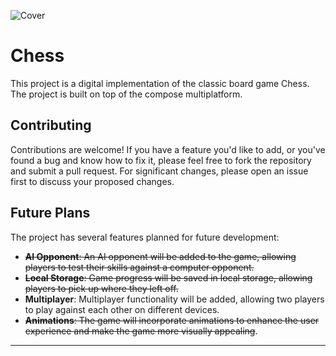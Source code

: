 ![Cover](https://github.com/Ninidze1/Chess-Compose-Multiplatform/assets/73029688/7c60306d-64a4-4896-b116-8c8e98a30dab)

# Chess

This project is a digital implementation of the classic board game Chess. The project is built on top of the compose multiplatform.

## Contributing

Contributions are welcome! If you have a feature you'd like to add, or you've found a bug and know how to fix it, please feel free to fork the repository and submit a pull request. For significant changes, please open an issue first to discuss your proposed changes. 

## Future Plans

The project has several features planned for future development:

- ~~**AI Opponent**: An AI opponent will be added to the game, allowing players to test their skills against a computer opponent.~~
- ~~**Local Storage**: Game progress will be saved in local storage, allowing players to pick up where they left off.~~
- **Multiplayer**: Multiplayer functionality will be added, allowing two players to play against each other on different devices.
- ~~**Animations**: The game will incorporate animations to enhance the user experience and make the game more visually appealing~~.

---
